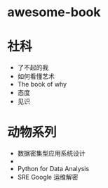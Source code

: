 # awesome-book

# 社科
* 了不起的我
* 如何看懂艺术
* The book of why
* 态度
* 见识

# 动物系列
* 数据密集型应用系统设计
* 
* Python for Data Analysis
* SRE Google 运维解密
